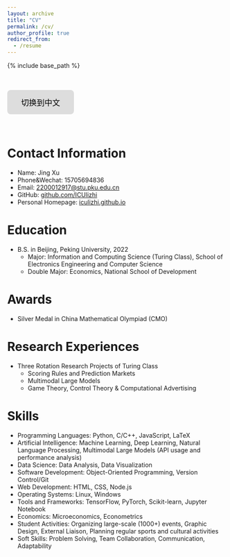```yaml
---
layout: archive
title: "CV"
permalink: /cv/
author_profile: true
redirect_from:
  - /resume
---
```




{% include base_path %}

<head>
    <meta charset="UTF-8">
    <meta name="viewport" content="width=device-width, initial-scale=1.0">
    <title>中文页面</title>
    <style>
        .btn {
            background-color: #ddd; 
            border: none;
            color: black;
            padding: 15px 32px;
            text-align: center;
            text-decoration: none;
            display: inline-block;
            font-size: 18px;
            cursor: pointer;
            border-radius: 8px;
            transition: background-color 0.3s, transform 0.2s;
        }
        .btn:hover {
            background-color: #ccc; 
            transform: scale(1.1); /* 放大效果 */
        }
        .btn:active {
            background-color: #bbb; /* 点击时变更颜色 */
            transform: scale(1.05); /* 按钮按下时稍微缩小 */
        }
    </style>
</head>
<body>
    <br/><br/>
    <div class="container">
<button class="btn" onclick="window.location.href='/cv-zh'">切换到中文</button>
    </div>
    <br/><br/>
</body>

Contact Information
======
* Name: Jing Xu
* Phone&Wechat: 15705694836
* Email: [2200012917@stu.pku.edu.cn](2200012917@stu.pku.edu.cn)
* GitHub: [github.com/ICUlizhi](https://github.com/ICUlizhi)
* Personal Homepage: [iculizhi.github.io](https://iculizhi.github.io/)

Education
======
* B.S. in Beijing, Peking University, 2022
  * Major: Information and Computing Science (Turing Class), School of Electronics Engineering and Computer Science
  * Double Major: Economics, National School of Development

Awards
======
* Silver Medal in China Mathematical Olympiad (CMO)

Research Experiences
======
* Three Rotation Research Projects of Turing Class
  * Scoring Rules and Prediction Markets
  * Multimodal Large Models
  * Game Theory, Control Theory & Computational Advertising

Skills
======
* Programming Languages: Python, C/C++, JavaScript, LaTeX
* Artificial Intelligence: Machine Learning, Deep Learning, Natural Language Processing, Multimodal Large Models (API usage and performance analysis)
* Data Science: Data Analysis, Data Visualization
* Software Development: Object-Oriented Programming, Version Control/Git
* Web Development: HTML, CSS, Node.js
* Operating Systems: Linux, Windows
* Tools and Frameworks: TensorFlow, PyTorch, Scikit-learn, Jupyter Notebook
* Economics: Microeconomics, Econometrics
* Student Activities: Organizing large-scale (1000+) events, Graphic Design, External Liaison, Planning regular sports and cultural activities
* Soft Skills: Problem Solving, Team Collaboration, Communication, Adaptability


<!--
Work experience
======
* Summer 2015: Research Assistant
  * Github University
  * Duties included: Tagging issues
  * Supervisor: Professor Git

* Fall 2015: Research Assistant
  * Github University
  * Duties included: Merging pull requests
  * Supervisor: Professor Hub
  


Publications
======
  <ul>{% for post in site.publications %}
    {% include archive-single-cv.html %}
  {% endfor %}</ul>
  
Talks
======
  <ul>{% for post in site.talks %}
    {% include archive-single-talk-cv.html %}
  {% endfor %}</ul>
  
Teaching
======
  <ul>{% for post in site.teaching %}
    {% include archive-single-cv.html %}
  {% endfor %}</ul>
  
Service and leadership
======
* Currently signed in to 43 different slack teams
-->
